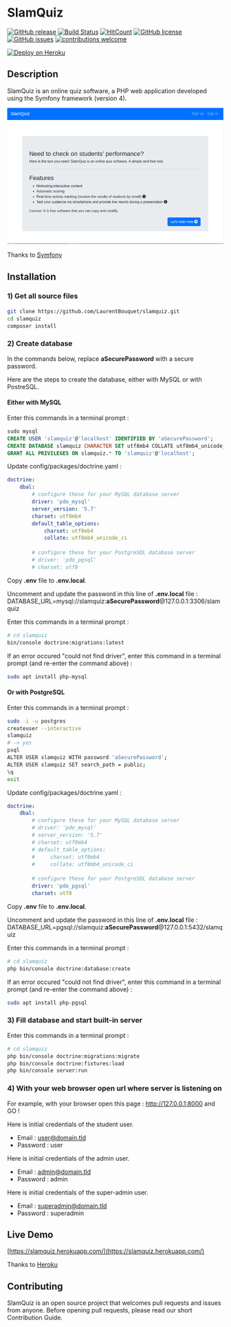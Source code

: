 # SlamQuiz

[![GitHub release](https://img.shields.io/github/release/LaurentBouquet/slamquiz.svg)](https://GitHub.com/LaurentBouquet/slamquiz/releases/)
[![Build Status](https://travis-ci.org/LaurentBouquet/slamquiz.svg?branch=master)](https://travis-ci.org/LaurentBouquet/slamquiz.svg?branch=master) 
[![HitCount](http://hits.dwyl.io/LaurentBouquet/slamquiz.svg)](http://hits.dwyl.io/LaurentBouquet/slamquiz) 
[![GitHub license](https://img.shields.io/github/license/LaurentBouquet/slamquiz.svg)](https://github.com/LaurentBouquet/slamquiz/blob/master/LICENSE) 
[![GitHub issues](https://img.shields.io/github/issues/LaurentBouquet/slamquiz.svg)](https://GitHub.com/LaurentBouquet/slamquiz/issues/) 
[![contributions welcome](https://img.shields.io/badge/contributions-welcome-brightgreen.svg?style=flat)](https://github.com/LaurentBouquet/slamquiz/issues)

[![Deploy on Heroku](https://www.herokucdn.com/deploy/button.svg)](https://heroku.com/deploy)

## Description
SlamQuiz is an online quiz software, a PHP web application developed using the Symfony framework (version 4).

![Home page](https://raw.githubusercontent.com/LaurentBouquet/slamquiz/master/assets/screenshot_home.png?raw=true)

Thanks to [Symfony](https://symfony.com/)

## Installation

### 1) Get all source files

```bash
git clone https://github.com/LaurentBouquet/slamquiz.git
cd slamquiz
composer install
```

### 2) Create database

In the commands below, replace **aSecurePassword** with a secure password.

Here are the steps to create the database, either with MySQL or with PostreSQL.


#### Either with MySQL

Enter this commands in a terminal prompt :
```sql
sudo mysql
CREATE USER 'slamquiz'@'localhost' IDENTIFIED BY 'aSecurePassword';
CREATE DATABASE slamquiz CHARACTER SET utf8mb4 COLLATE utf8mb4_unicode_ci;
GRANT ALL PRIVILEGES ON slamquiz.* TO 'slamquiz'@'localhost';
```

Update config/packages/doctrine.yaml :
```yaml
doctrine:
    dbal:
        # configure these for your MySQL database server
        driver: 'pdo_mysql'
        server_version: '5.7'
        charset: utf8mb4
        default_table_options:
            charset: utf8mb4
            collate: utf8mb4_unicode_ci

        # configure these for your PostgreSQL database server
        # driver: 'pdo_pgsql'
        # charset: utf8
```

Copy **.env** file to **.env.local**.

Uncomment and update the password in this line of **.env.local** file :
DATABASE_URL=mysql://slamquiz:**aSecurePassword**@127.0.0.1:3306/slamquiz


Enter this commands in a terminal prompt :
```bash
# cd slamquiz
bin/console doctrine:migrations:latest
```
If an error occured "could not find driver", enter this command in a terminal prompt (and re-enter the command above) :
```bash
sudo apt install php-mysql
```


#### Or with PostgreSQL

Enter this commands in a terminal prompt :
```bash
sudo -i -u postgres
createuser --interactive
slamquiz
# -> yes
psql
ALTER USER slamquiz WITH password 'aSecurePassword';
ALTER USER slamquiz SET search_path = public;
\q
exit
```

Update config/packages/doctrine.yaml :
```yaml
doctrine:
    dbal:
        # configure these for your MySQL database server
        # driver: 'pdo_mysql'
        # server_version: '5.7'
        # charset: utf8mb4
        # default_table_options:
        #     charset: utf8mb4
        #     collate: utf8mb4_unicode_ci

        # configure these for your PostgreSQL database server
        driver: 'pdo_pgsql'
        charset: utf8
```

Copy **.env** file to **.env.local**.

Uncomment and update the password in this line of **.env.local** file :
DATABASE_URL=pgsql://slamquiz:**aSecurePassword**@127.0.0.1:5432/slamquiz


Enter this commands in a terminal prompt :
```bash
# cd slamquiz
php bin/console doctrine:database:create
```
If an error occured "could not find driver", enter this command in a terminal prompt (and re-enter the command above) :
```bash
sudo apt install php-pgsql
```


### 3) Fill database and start built-in server

Enter this commands in a terminal prompt :
```bash
# cd slamquiz
php bin/console doctrine:migrations:migrate
php bin/console doctrine:fixtures:load
php bin/console server:run
```

### 4) With your web browser open url where server is listening on

For example, with your browser open this page :  http://127.0.0.1:8000 and GO !

Here is initial credentials of the student user.
 - Email : user@domain.tld
 - Password : user

Here is initial credentials of the admin user.
 - Email : admin@domain.tld
 - Password : admin

Here is initial credentials of the super-admin user.
 - Email : superadmin@domain.tld
 - Password : superadmin


## Live Demo

[https://slamquiz.herokuapp.com/](https://slamquiz.herokuapp.com/)

Thanks to [Heroku](https://www.heroku.com/)


## Contributing

SlamQuiz is an open source project that welcomes pull requests and issues from anyone.
Before opening pull requests, please read our short Contribution Guide.
